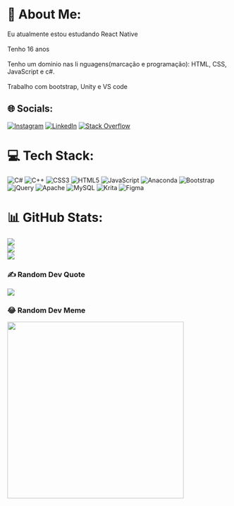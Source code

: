 # 💫 About Me:
Eu atualmente estou estudando React Native<br><br>Tenho 16 anos<br><br>Tenho um dominio nas li nguagens(marcação e programação): HTML, CSS, JavaScript e c#.<br><br>Trabalho com bootstrap, Unity e VS code


## 🌐 Socials:
[![Instagram](https://img.shields.io/badge/Instagram-%23E4405F.svg?logo=Instagram&logoColor=white)](https://instagram.com/@jp.diascoelho) [![LinkedIn](https://img.shields.io/badge/LinkedIn-%230077B5.svg?logo=linkedin&logoColor=white)](https://linkedin.com/in/joaopedrodias) [![Stack Overflow](https://img.shields.io/badge/-Stackoverflow-FE7A16?logo=stack-overflow&logoColor=white)](https://stackoverflow.com/users/20729721) 

# 💻 Tech Stack:
![C#](https://img.shields.io/badge/c%23-%23239120.svg?style=for-the-badge&logo=c-sharp&logoColor=white) ![C++](https://img.shields.io/badge/c++-%2300599C.svg?style=for-the-badge&logo=c%2B%2B&logoColor=white) ![CSS3](https://img.shields.io/badge/css3-%231572B6.svg?style=for-the-badge&logo=css3&logoColor=white) ![HTML5](https://img.shields.io/badge/html5-%23E34F26.svg?style=for-the-badge&logo=html5&logoColor=white) ![JavaScript](https://img.shields.io/badge/javascript-%23323330.svg?style=for-the-badge&logo=javascript&logoColor=%23F7DF1E) ![Anaconda](https://img.shields.io/badge/Anaconda-%2344A833.svg?style=for-the-badge&logo=anaconda&logoColor=white) ![Bootstrap](https://img.shields.io/badge/bootstrap-%23563D7C.svg?style=for-the-badge&logo=bootstrap&logoColor=white) ![jQuery](https://img.shields.io/badge/jquery-%230769AD.svg?style=for-the-badge&logo=jquery&logoColor=white) ![Apache](https://img.shields.io/badge/apache-%23D42029.svg?style=for-the-badge&logo=apache&logoColor=white) ![MySQL](https://img.shields.io/badge/mysql-%2300f.svg?style=for-the-badge&logo=mysql&logoColor=white) ![Krita](https://img.shields.io/badge/Krita-203759?style=for-the-badge&logo=krita&logoColor=EEF37B) 	![Figma](https://img.shields.io/badge/figma-%23F24E1E.svg?style=for-the-badge&logo=figma&logoColor=white)
# 📊 GitHub Stats:
![](https://github-readme-stats.vercel.app/api?username=JdevCoelho&theme=nightowl&hide_border=true&include_all_commits=true&count_private=false)<br/>
![](https://github-readme-streak-stats.herokuapp.com/?user=JdevCoelho&theme=nightowl&hide_border=true)<br/>
![](https://github-readme-stats.vercel.app/api/top-langs/?username=JdevCoelho&theme=nightowl&hide_border=true&include_all_commits=true&count_private=false&layout=compact)

### ✍️ Random Dev Quote
![](https://quotes-github-readme.vercel.app/api?type=horizontal&theme=radical)

### 😂 Random Dev Meme
<img src="https://d2u3dcdbebyaiu.cloudfront.net/uploads/atch_img/102/037971ee4bc8942d41a0458ce1e6a4e1_res.jpeg" style="width: 400px;">
